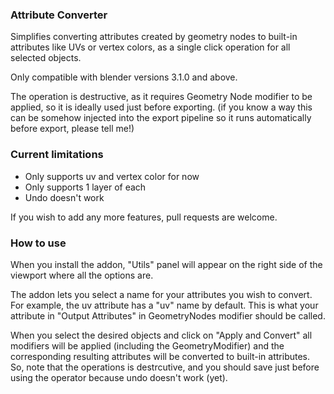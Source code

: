 ### Attribute Converter

Simplifies converting attributes created by geometry nodes to built-in attributes like UVs or vertex colors, as a single click operation for all selected objects.

Only compatible with blender versions 3.1.0 and above.

The operation is destructive, as it requires Geometry Node modifier to be applied, so it is ideally used just before exporting. (if you know a way this can be somehow injected into the export pipeline so it runs automatically before export, please tell me!)

### Current limitations
* Only supports uv and vertex color for now
* Only supports 1 layer of each
* Undo doesn't work

If you wish to add any more features, pull requests are welcome.

### How to use

When you install the addon, "Utils" panel will appear on the right side of the viewport where all the options are.

The addon lets you select a name for your attributes you wish to convert. For example, the uv attribute has a "uv" name by default. This is what your attribute in "Output Attributes" in GeometryNodes modifier should be called.

When you select the desired objects and click on "Apply and Convert" all modifiers will be applied (including the GeometryModifier) and the corresponding resulting attributes will be converted to built-in attributes. So, note that the operations is destrcutive, and you should save just before using the operator because undo doesn't work (yet).
